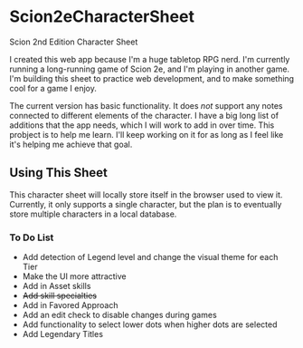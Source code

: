 # Scion2eCharacterSheet
Scion 2nd Edition Character Sheet

I created this web app because I'm a huge tabletop RPG nerd. I'm currently running a long-running game of Scion 2e, and I'm playing in another game. I'm building this sheet to practice web development, and to make something cool for a game I enjoy.

The current version has basic functionality. It does *not* support any notes connected to different elements of the character. I have a big long list of additions that the app needs, which I will work to add in over time. This probject is to help me learn. I'll keep working on it for as long as I feel like it's helping me achieve that goal.

## Using This Sheet

This character sheet will locally store itself in the browser used to view it. Currently, it only supports a single character, but the plan is to eventually store multiple characters in a local database. 

### To Do List

* Add detection of Legend level and change the visual theme for each Tier
* Make the UI more attractive
* Add in Asset skills
* ~~Add skill specialties~~
* Add in Favored Approach
* Add an edit check to disable changes during games
* Add functionality to select lower dots when higher dots are selected
* Add Legendary Titles
